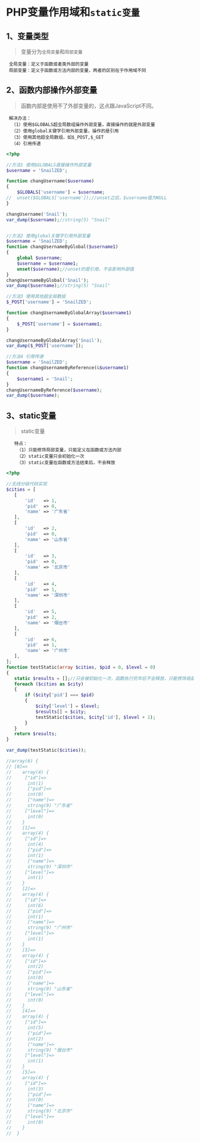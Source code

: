 # PHP变量作用域和`static变量`

## 1、变量类型
> 变量分为`全局变量`和`局部变量`
   
     全局变量：定义于函数或者类外部的变量
     局部变量：定义于函数或方法内部的变量，两者的区别在于作用域不同
     
## 2、函数内部操作外部变量
> 函数内部是使用不了外部变量的，这点跟JavaScript不同。
   
     解决办法：
      （1）使用$GLOBALS超全局数组操作外部变量，直接操作的就是外部变量
      （2）使用global关键字引用外部变量，操作的是引用
      （3）使用其他超全局数组，如$_POST,$_GET
      （4）引用传递

```php
<?php

//方法1 使用$GLOBALS直接操作外部变量
$username = 'SnailZED';

function changUsername($username)
{
	$GLOBALS['username'] = $username;
//	unset($GLOBALS['username']);//unset之后，$username值为NULL
}

changUsername('Snail');
var_dump($username);//string(5) "Snail"


//方法2 使用global关键字引用外部变量
$username = 'SnailZED';
function changUsernameByGlobal($username1)
{
	global $username;
	$username = $username1;
	unset($username);//unset的是引用，不会影响外部值
}
changUsernameByGlobal('Snail');
var_dump($username);//string(5) "Snail"

//方法3 使用其他超全局数组
$_POST['username'] = 'SnailZED';

function changUsernameByGlobalArray($username1)
{
	$_POST['username'] = $username1;
}

changUsernameByGlobalArray('Snail');
var_dump($_POST['username']);

//方法4 引用传递
$username = 'SnailZED';
function changUsernameByReference(&$username1)
{
	$username1 = 'Snail';
}
changUsernameByReference($username);
var_dump($username);
```
## 3、static变量
> static变量
   
       特点：
        （1）只能修饰局部变量，只能定义在函数或方法内部
        （2）static变量只会初始化一次
        （3）static变量在函数或方法结束后，不会释放
         
 ```php
 <?php

//无线分级代码实现
$cities = [
	[
		'id'   => 1,
		'pid'  => 0,
		'name' => '广东省'
	],
	[
		'id'   => 2,
		'pid'  => 0,
		'name' => '山东省'
	],
	[
		'id'   => 3,
		'pid'  => 0,
		'name' => '北京市'
	],
	[
		'id'   => 4,
		'pid'  => 1,
		'name' => '深圳市'
	],
	[
		'id'   => 5,
		'pid'  => 2,
		'name' => '烟台市'
	],
	[
		'id'   => 6,
		'pid'  => 1,
		'name' => '广州市'
	],
];
function testStatic(array $cities, $pid = 0, $level = 0)
{
	static $results = [];//只会被初始化一次，函数执行完毕后不会释放，只能修饰局部变量
	foreach ($cities as $city)
	{
		if ($city['pid'] === $pid)
		{
			$city['level'] = $level;
			$results[] = $city;
			testStatic($cities, $city['id'], $level + 1);
		}
	}
	return $results;
}

var_dump(testStatic($cities));

//array(6) {
 //	[0]=>
 //    array(4) {
 //		["id"]=>
 //      int(1)
 //      ["pid"]=>
 //      int(0)
 //      ["name"]=>
 //      string(9) "广东省"
 //		["level"]=>
 //      int(0)
 //    }
 //    [1]=>
 //    array(4) {
 //		["id"]=>
 //      int(4)
 //      ["pid"]=>
 //      int(1)
 //      ["name"]=>
 //      string(9) "深圳市"
 //		["level"]=>
 //      int(1)
 //    }
 //    [2]=>
 //    array(4) {
 //		["id"]=>
 //      int(6)
 //      ["pid"]=>
 //      int(1)
 //      ["name"]=>
 //      string(9) "广州市"
 //		["level"]=>
 //      int(1)
 //    }
 //    [3]=>
 //    array(4) {
 //		["id"]=>
 //      int(2)
 //      ["pid"]=>
 //      int(0)
 //      ["name"]=>
 //      string(9) "山东省"
 //		["level"]=>
 //      int(0)
 //    }
 //    [4]=>
 //    array(4) {
 //		["id"]=>
 //      int(5)
 //      ["pid"]=>
 //      int(2)
 //      ["name"]=>
 //      string(9) "烟台市"
 //		["level"]=>
 //      int(1)
 //    }
 //    [5]=>
 //    array(4) {
 //		["id"]=>
 //      int(3)
 //      ["pid"]=>
 //      int(0)
 //      ["name"]=>
 //      string(9) "北京市"
 //		["level"]=>
 //      int(0)
 //    }
 //  }

```